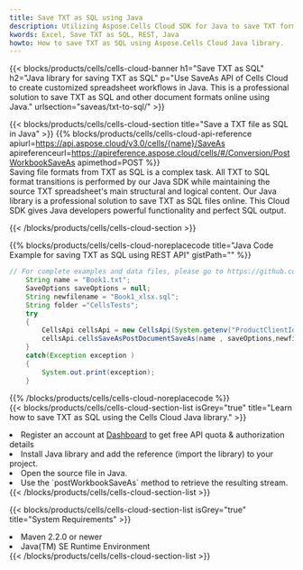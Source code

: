 ```yaml
---
title: Save TXT as SQL using Java 
description: Utilizing Aspose.Cells Cloud SDK for Java to save TXT format file as SQL format file. 
kwords: Excel, Save TXT as SQL, REST, Java
howto: How to save TXT as SQL using Aspose.Cells Cloud Java library.
---
```



{{< blocks/products/cells/cells-cloud-banner h1="Save TXT as SQL" h2="Java library for saving TXT as SQL" p="Use SaveAs API of Cells Cloud to create customized spreadsheet workflows in Java. This is a professional solution to save TXT as SQL and other document formats online using Java." urlsection="saveas/txt-to-sql/" >}}

{{< blocks/products/cells/cells-cloud-section  title="Save a TXT file as SQL in Java" >}}
{{% blocks/products/cells/cells-cloud-api-reference  apiurl=https://api.aspose.cloud/v3.0/cells/{name}/SaveAs  apireferenceurl=https://apireference.aspose.cloud/cells/#/Conversion/PostWorkbookSaveAs  apimethod=POST %}}
<br/>
Saving file formats from TXT as SQL is a complex task. All TXT to SQL format transitions is performed by our Java SDK while maintaining the source TXT spreadsheet's main structural and logical content. Our Java library is a professional solution to save TXT as SQL files online. This Cloud SDK gives Java developers powerful functionality and perfect SQL output.

{{< /blocks/products/cells/cells-cloud-section >}}

{{% blocks/products/cells/cells-cloud-noreplacecode title="Java Code Example for saving TXT as SQL using REST API" gistPath="" %}}
  
```java
// For complete examples and data files, please go to https://github.com/aspose-cells-cloud/aspose-cells-cloud-java/
    String name = "Book1.txt";
    SaveOptions saveOptions = null;
    String newfilename = "Book1_xlsx.sql";
    String folder ="CellsTests";
    try 
    {
        CellsApi cellsApi = new CellsApi(System.getenv("ProductClientId"), System.getenv("ProductClientSecret"));
        cellsApi.cellsSaveAsPostDocumentSaveAs(name , saveOptions,newfilename,false,false,folder,null,null,null,true);                       
    }
    catch(Exception exception )
    {
        System.out.print(exception);
    }
```
  
{{% /blocks/products/cells/cells-cloud-noreplacecode  %}}
<br/>
{{< blocks/products/cells/cells-cloud-section-list isGrey="true"  title="Learn how to save TXT as SQL using the Cells Cloud Java library." >}}
<li>Register an account at <a href="https://dashboard.aspose.cloud/">Dashboard</a> to get free API quota & authorization details</li>
<li>Install Java library and add the reference (import the library) to your project.</li>
<li>Open the source file in Java.</li>
<li>Use the `postWorkbookSaveAs` method to retrieve the resulting stream.</li>
{{< /blocks/products/cells/cells-cloud-section-list >}}

{{< blocks/products/cells/cells-cloud-section-list isGrey="true"  title="System Requirements" >}}
<li>Maven 2.2.0 or newer</li>
<li>Java(TM) SE Runtime Environment</li>
{{< /blocks/products/cells/cells-cloud-section-list >}}
